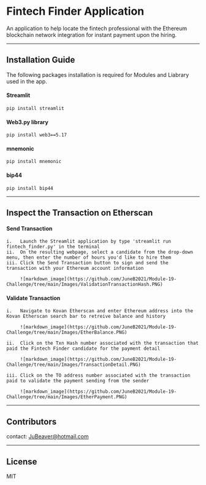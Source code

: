 # Fintech Finder Application

An application to help locate the fintech professional with the Ethereum blockchain network integration for instant payment upon the hiring.

---

## Installation Guide

The following packages installation is required for Modules and Liabrary used in the app.
    
   #### Streamlit
    pip install streamlit
    
   #### Web3.py library
    pip install web3==5.17
    
   #### mnemonic
    pip install mnemonic
    
   #### bip44
    pip install bip44

---

## Inspect the Transaction on Etherscan

   #### Send Transaction
    i.   Launch the Streamlit application by type 'streamlit run fintech_finder.py' in the terminal
    ii.  On the resulting webpage, select a candidate from the drop-down menu, then enter the number of hours you'd like to hire them
    iii. Click the Send Transaction button to sign and send the transaction with your Ethereum account information
    
         ![markdown_image](https://github.com/JuneB2021/Module-19-Challenge/tree/main/Images/ValidationTransactionHash.PNG)
    
   #### Validate Transaction 
    i.   Navigate to Kovan Etherscan and enter Ethereum address into the Kovan Etherscan search bar to retreive balance and history

         ![markdown_image](https://github.com/JuneB2021/Module-19-Challenge/tree/main/Images/EtherBalance.PNG)
         
    ii.  Click on the Txn Hash number associated with the transaction that paid the Fintech Finder candidate for the payment detail

         ![markdown_image](https://github.com/JuneB2021/Module-19-Challenge/tree/main/Images/TransactionDetail.PNG)
         
    iii. Click on the TO address number associated with the transaction paid to validate the payment sending from the sender

         ![markdown_image](https://github.com/JuneB2021/Module-19-Challenge/tree/main/Images/EtherPayment.PNG)

---

## Contributors

contact: JuBeaver@hotmail.com

---

## License

MIT
